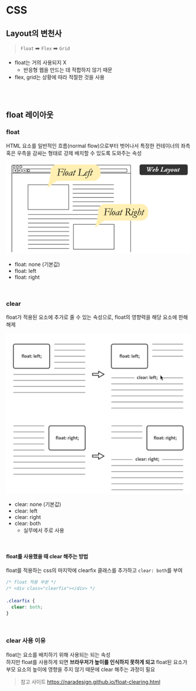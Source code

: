 # CSS

## Layout의 변천사

> `Float` ➡️ `Flex` ➡️ `Grid`

* float는 거의 사용되지 X
  * 반응형 웹을 만드는 데 적합하지 않기 때문 
* flex, grid는 상황에 따라 적절한 것을 사용

<br><br>

## float 레이아웃

### float

HTML 요소를 일반적인 흐름(normal flow)으로부터 벗어나서 특정한 컨테이너의 좌측 혹은 우측을 감싸는 형태로 강제 배치할 수 있도록 도와주는 속성

![](../Images/web-text-wrap_float.webp)

- float: none (기본값)
- float: left
- float: right

<br>

### clear

float가 적용된 요소에 추가로 줄 수 있는 속성으로, float의 영향력을 해당 요소에 한해 해제

![](../Images/css_float_clear.png)

- clear: none (기본값)
- clear: left
- clear: right
- clear: both 
  - 실무에서 주로 사용

<br>

#### float를 사용했을 때 clear 해주는 방법 

float를 적용하는 css의 마지막에 clearfix 클래스를 추가하고 `clear: both`를 부여

```css
/* float 적용 부분 */
/* <div class="clearfix"></div> */

.clearfix {
  clear: both;
}
```

<br>

### clear 사용 이유

float는 요소를 배치하기 위해 사용되는 되는 속성  
하지만 float를 사용하게 되면 **브라우저가 높이를 인식하지 못하게 되고** float된 요소가 부모 요소의 높이에 영향을 주지 않기 때문에 clear 해주는 과정이 필요

> 참고 사이트 https://naradesign.github.io/float-clearing.html

<br><br>
